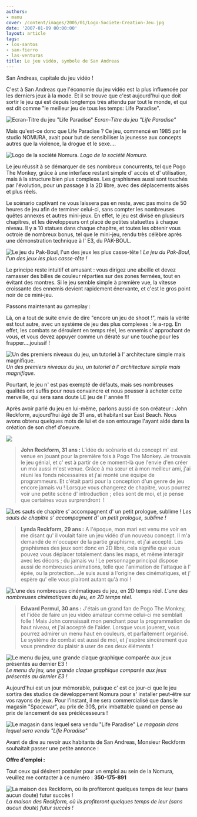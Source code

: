 ```yaml
---
authors:
- manu
cover: /content/images/2005/01/Logo-Societe-Creation-Jeu.jpg
date: '2007-01-09 00:00:00'
layout: article
tags:
- los-santos
- san-fierro
- las-venturas
title: Le jeu vidéo, symbole de San Andreas
---
```



San Andreas, capitale du jeu vidéo !

C'est à San Andreas que l'économie du jeu vidéo est la plus influencée par les derniers jeux à la mode. Et il se trouve que c'est aujourd'hui que doit sortir le jeu qui est depuis longtemps très attendu par tout le monde, et qui est dit comme "le meilleur jeu de tous les temps: Life Paradise".

![Ecran-Titre du jeu "Life Paradise"](/content/images/2005/01/Life_Paradise-Title.jpg)
_Ecran-Titre du jeu "Life Paradise"_

Mais qu'est-ce donc que Life Paradise ? Ce jeu, commencé en 1985 par le studio NOMURA, avait pour but de sensibiliser la jeunesse aux concepts autres que la violence, la drogue et le sexe....

![Logo de la société Nomura.](/content/images/2005/01/Logo-Societe-Creation-Jeu.jpg)
_Logo de la société Nomura._

Le jeu réussit à se démarquer de ses nombreux concurrents, tel que Pogo The Monkey, grâce à une interface restant simple d' accès et d' utilisation, mais à la structure bien plus complexe. Les graphismes aussi sont touchés par l'évolution, pour un passage à la 2D libre, avec des déplacements aisés et plus réels.

Le scénario captivant ne vous laissera pas en reste, avec pas moins de 50 heures de jeu afin de terminer celui-ci, sans compter les nombreuses quêtes annexes et autres mini-jeux. En effet, le jeu est divisé en plusieurs chapitres, et les développeurs ont placé de petites statuettes à chaque niveau. Il y a 10 statues dans chaque chapitre, et toutes&nbsp;les&nbsp;obtenir vous octroie de nombreux bonus, tel que le mini-jeu, rendu très célèbre après une démonstration technique à l' E3, du PAK-BOUL.

![Le jeu du Pak-Boul, l'un des jeux les plus casse-tête !](/content/images/2005/01/Mini-Jeu-01.jpg)
_Le jeu du Pak-Boul, l'un des jeux les plus casse-tête !_

Le principe reste intuitif et amusant : vous dirigez une abeille et devez ramasser des billes de couleur réparties sur des zones fermées, tout en évitant des montres. Si le jeu semble simple à première vue, la vitesse croissante des ennemis devient rapidement énervante, et c'est le gros point noir de ce mini-jeu.

Passons maintenant au gameplay :

Là, on a tout de suite envie de dire "encore un jeu de shoot !", mais la vérité est tout autre, avec un système de jeu des plus complexes : le a-rpg. En effet, les combats se déroulent en temps réel, les ennemis s' approchant de vous, et vous devez appuyer comme un dératé sur une touche pour les frapper....jouissif !

![Un des premiers niveaux du jeu, un tutoriel à l' architecture simple mais magnifique.](/content/images/2005/01/Niveau-Tutoriel-Jeu.jpg)
_Un des premiers niveaux du jeu, un tutoriel à l' architecture simple mais magnifique._

Pourtant, le jeu n' est pas exempté de défauts, mais ses nombreuses qualités ont suffis pour nous convaincre et nous pousser à acheter cette merveille, qui sera sans doute LE jeu de l' année !!!

Après avoir parlé du jeu en lui-même, parlons aussi de son créateur : John Reckform, aujourd'hui âgé de 31 ans, et habitant sur East Beach. Nous avons obtenu quelques mots de lui et de son entourage l'ayant aidé dans la création de son chef d'oeuvre.

![](/content/images/2005/01/Createur-Jeu.jpg)

> **John Reckform, 31 ans :** L'idée du scénario et du concept m' est venue en jouant pour la première fois à Pogo The Monkey. Je trouvais le jeu génial, et c' est à partir de ce moment-là que l'envie d'en créer un moi aussi m'est venue. Grâce à ma sœur et à mon meilleur ami, j'ai réuni les fonds nécessaires et j'ai monté une équipe de programmeurs. Et c'était parti pour la conception d'un genre de jeu encore&nbsp;jamais vu ! Lorsque vous changerez de chapitre, vous pourrez voir une petite scène d' introduction ; elles sont de moi, et je pense que certaines vous surprendront&nbsp; !

![Les sauts de chapitre s' accompagnent d' un petit prologue, sublime !](/content/images/2005/01/Chapitre-1-Jeu.jpg)
_Les sauts de chapitre s' accompagnent d' un petit prologue, sublime !_[](/content/images/2005/01/Femme-du-createur.jpg)

> **Lynda Reckform, 29 ans :** A l'époque, mon&nbsp;mari est venu me voir en me disant qu' il voulait faire un jeu vidéo d'un nouveau concept. Il m'a demandé de m'occuper de la partie graphisme, et j'ai accepté. Les graphismes des jeux sont donc en 2D libre, cela signifie que vous pouvez vous déplacer totalement dans les maps, et même interagir avec les décors ; du jamais vu ! Le personnage principal dispose aussi de nombreuses animations, telle que l'animation de l'attaque à l' épée, ou la protection...Je suis aussi à l'origine des cinématiques, et j' espère qu' elle vous plairont autant qu'à moi !

![L'une des nombreuses cinématiques du jeu, en 2D temps réel.](/content/images/2005/01/Cinematique-Jeu.jpg)
_L'une des nombreuses cinématiques du jeu, en 2D temps réel._[](/content/images/2005/01/Meilleur-ami-createur.jpg)

> **Edward Permul, 30 ans :** J'étais un grand fan de Pogo The Monkey, et l'idée de faire un jeu vidéo amateur comme celui-ci me semblait folle ! Mais John connaissait mon penchant pour la programmation de haut niveau, et j'ai accepté de l'aider. Lorsque vous jouerez, vous pourrez&nbsp;admirer un menu haut en couleurs, et parfaitement organisé. Le système de combat est aussi de moi, et j'espère sincèrement que vous prendrez du plaisir à user de ces deux éléments !

![Le menu du jeu, une grande claque graphique comparée aux jeux présentés au dernier E3 !](/content/images/2005/01/Menu-jeu.jpg)
_Le menu du jeu, une grande claque graphique comparée aux jeux présentés au dernier E3 !_

Aujourd'hui est un jour mémorable, puisque c' est ce jour-ci que le jeu sortira des studios de développement Nomura pour s' installer peut-être sur vos rayons de jeux. Pour l'instant, il ne sera commercialisé que dans le magasin "Spacewar", au prix de 30$, prix imbattable quand on pense au prix de lancement de ses prédécesseurs !

![Le magasin dans lequel sera vendu "Life Paradise"](/content/images/2005/01/Magasin-Vente-Jeu.jpg)
_Le magasin dans lequel sera vendu "Life Paradise"_

Avant de dire au revoir aux habitants de San Andreas, Monsieur Reckform souhaitait passer une petite annonce :

**Offre&nbsp;d'emploi :**

Tout ceux qui désirent postuler pour un emploi au sein de la Nomura, veuillez me contacter à ce numéro : **350-175-891**

![La maison des Reckform, où ils profiteront quelques temps de leur (sans aucun doute) futur succès !](/content/images/2005/01/Maison-Createur-Jeu.jpg)
_La maison des Reckform, où ils profiteront quelques temps de leur (sans aucun doute) futur succès !_
